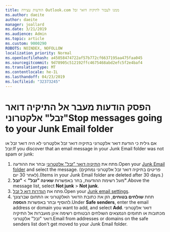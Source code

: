 ```yaml
---
title: הודעות עצירה Outlook.com ממנו לעבור לתיקיה דואר זבל
ms.author: daeite
author: daeite
manager: joallard
ms.date: 3/21/2019
ms.audience: Admin
ms.topic: article
ms.custom: 9000290
ROBOTS: NOINDEX, NOFOLLOW
localization_priority: Normal
ms.openlocfilehash: a45058474722af57b772cf6637195aa475faa045
ms.sourcegitcommit: 9d78905c512192ffc4675468abd2efc5f2e4baf4
ms.translationtype: MT
ms.contentlocale: he-IL
ms.lasthandoff: 04/23/2019
ms.locfileid: "32373245"
---
```

# <a name="stop-messages-going-to-your-junk-email-folder"></a><span data-ttu-id="07789-102">הפסק הודעות מעבר אל התיקיה דואר "זבל" אלקטרוני</span><span class="sxs-lookup"><span data-stu-id="07789-102">Stop messages going to your Junk Email folder</span></span>

<span data-ttu-id="07789-103">אם גילית כי הודעת דואר אלקטרוני בתיקיה דואר זבל אלקטרוני לא היה דואר זבל או זבל:</span><span class="sxs-lookup"><span data-stu-id="07789-103">If you discover that an email message in your Junk Email folder was not spam or junk:</span></span>

1. <span data-ttu-id="07789-104">פתח את [התיקיה דואר "זבל" אלקטרוני](https://outlook.live.com/mail/junkemail) ובחר את ההודעה.</span><span class="sxs-lookup"><span data-stu-id="07789-104">Open your [Junk Email folder](https://outlook.live.com/mail/junkemail) and select the message.</span></span> <span data-ttu-id="07789-105">(פריטים בתיקיה דואר זבל אלקטרוני נמחקים לאחר 30 יום).</span><span class="sxs-lookup"><span data-stu-id="07789-105">(Items in your Junk Email folder are deleted after 30 days.)</span></span>
1. <span data-ttu-id="07789-106">מעל רשימת ההודעות, בחר באפשרות **שאינה "זבל"** > **"זבל"**.</span><span class="sxs-lookup"><span data-stu-id="07789-106">Above the message list, select **Not junk** > **Not junk**.</span></span>
1. <span data-ttu-id="07789-107">פתח את [הגדרות דוא ל זבל](https://go.microsoft.com/fwlink/?linkid=2035804).</span><span class="sxs-lookup"><span data-stu-id="07789-107">Open your [Junk email settings](https://go.microsoft.com/fwlink/?linkid=2035804).</span></span>
1. <span data-ttu-id="07789-108">תחת **שולחים בטוחים**, הזן את כתובת הדואר האלקטרוני או התחום שברצונך להוסיף ובחר באפשרות **הוספה**.</span><span class="sxs-lookup"><span data-stu-id="07789-108">Under **Safe senders**, enter the email address or domain you want to add, and select **Add**.</span></span> <span data-ttu-id="07789-109">דואר אלקטרוני מכתובות או תחומים הנמצאים השולחים הבטוחים רשימה אינן מועברות אל התיקיה דואר "זבל" אלקטרוני.</span><span class="sxs-lookup"><span data-stu-id="07789-109">Email from addresses or domains on the safe senders list don't get moved to your Junk Email folder.</span></span>